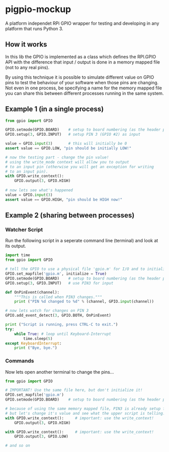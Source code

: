 # pigpio-mockup
A platform independet RPi GPIO wrapper for testing and developing in any platform that runs Python 3.

How it works
---

In this lib the GPIO is implemented as a class which defines the RPI.GPIO API with the
difference that input / output is done in a memory mapped file (not to any real pins).

By using this technique it is possible to simulate different value on GPIO pins
to test the behaviour of your software when those pins are changing.
Not even in one process, be specifying a name for the memory mapped file
you can share this between different processes running in the same system.

Example 1 (in a single process)
---

```python
from gpio import GPIO

GPIO.setmode(GPIO.BOARD)    # setup to board numbering (as the header pins)
GPIO.setup(3, GPIO.INPUT)   # setup PIN 3 (GPIO #2) as input

value = GPIO.input(3)       # this will initially be 0
assert value == GPIO.LOW, "pin should be initially LOW!"

# now the testing part - change the pin value!
# using the write_mode context will allow you to output
# to an input pin (otherwise you will get an exception for writing
# to an input pin).
with GPIO.write_context():
    GPIO.output(3, GPIO.HIGH)
   
# now lets see what's happened
value = GPIO.input(3)
assert value == GPIO.HIGH, "pin should be HIGH now!"
```

Example 2 (sharing between processes)
---

### Watcher Script

Run the following script in a seperate command line (terminal) and look at its output.

```python
import time
from gpio import GPIO

# tell the GPIO to use a physical file 'gpio.m' for I/O and to initialize it.
GPIO.set_mapfile('gpio.m', initialize = True) 
GPIO.setmode(GPIO.BOARD)    # setup to board numbering (as the header pins)
GPIO.setup(3, GPIO.INPUT)   # use PIN3 for input

def OnPinEvent(channel):
    """This is called when PIN3 changes."""
    print ("PIN %d changed to %d" % (channel, GPIO.input(channel))

# now lets watch for changes on PIN 3
GPIO.add_event_detect(3, GPIO.BOTH, OnPinEvent)

print ("Script is running, press CTRL-C to exit.")
try:
    while True: # loop until Keyboard-Interrupt
        time.sleep(5)
except KeyboardInterrupt:
    print ("Bye, bye.")
```

### Commands

Now lets open another terminal to change the pins...

```python
from gpio import GPIO

# IMPORTANT! Use the same file here, but don't initialize it!
GPIO.set_mapfile('gpio.m') 
GPIO.setmode(GPIO.BOARD)    # setup to board numbering (as the header pins)

# because of using the same memory mapped file, PIN3 is already setup for input
# but let's change it's value and see what the upper script is telling:
with GPIO.write_context():     # important: use the write_context!
    GPIO.output(3, GPIO.HIGH)

with GPIO.write_context():     # important: use the write_context!
    GPIO.output(3, GPIO.LOW)

# and so on
```
